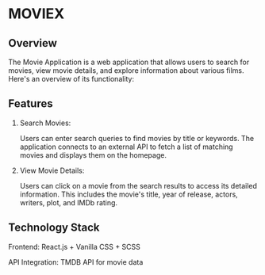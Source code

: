 # MOVIEX

## Overview

The Movie Application is a web application that allows users to search for movies, view movie details, and explore information about various films. Here's an overview of its functionality:

## Features

1. Search Movies:
   
    Users can enter search queries to find movies by title or keywords. The application connects to an external API to fetch a list of matching movies and displays them on the homepage.

2. View Movie Details:

    Users can click on a movie from the search results to access its detailed information. This includes the movie's title, year of release, actors, writers, plot, and IMDb rating.

## Technology Stack

Frontend: React.js + Vanilla CSS + SCSS

API Integration: TMDB API for movie data
